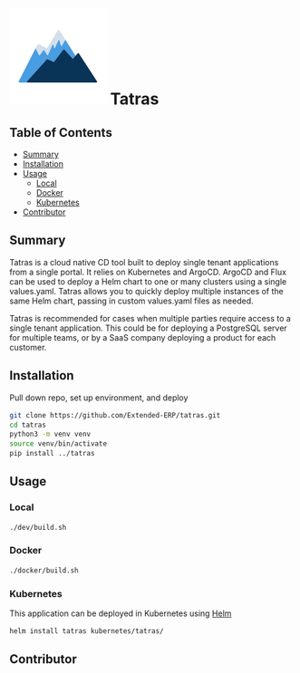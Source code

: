 # ![Test Image 1](tatras/tatras/static/images/tatras-small.svg) Tatras


Table of Contents
-----------------

* [Summary](#summary)
* [Installation](#installation)
* [Usage](#usage)
  * [Local](#local)
  * [Docker](#docker)
  * [Kubernetes](#kubernetes)
* [Contributor](#contributor)


## Summary

Tatras is a cloud native CD tool built to deploy single tenant applications from a single portal. It relies on Kubernetes and ArgoCD. ArgoCD and Flux can be used to deploy a Helm chart to one or many clusters using a single values.yaml. Tatras allows you to quickly deploy multiple instances of the same Helm chart, passing in custom values.yaml files as needed. 

Tatras is recommended for cases when multiple parties require access to a single tenant application. This could be for deploying a PostgreSQL server for multiple teams, or by a SaaS company deploying a product for each customer. 


## Installation

Pull down repo, set up environment, and deploy
```bash
git clone https://github.com/Extended-ERP/tatras.git
cd tatras
python3 -m venv venv
source venv/bin/activate
pip install ../tatras
```

## Usage

### Local

```bash
./dev/build.sh
```

### Docker

```bash
./docker/build.sh
```

### Kubernetes

This application can be deployed in Kubernetes using [Helm](https://helm.sh/)

```bash
helm install tatras kubernetes/tatras/
```

## Contributor





